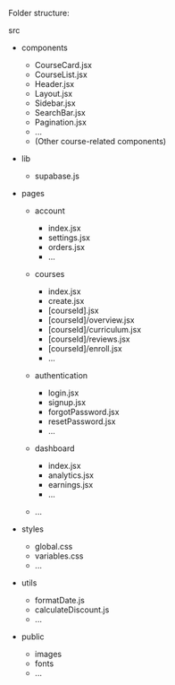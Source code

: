 Folder structure:

src
   - components
     - CourseCard.jsx
     - CourseList.jsx
     - Header.jsx
     - Layout.jsx
     - Sidebar.jsx
     - SearchBar.jsx
     - Pagination.jsx
     - ...
     - (Other course-related components)

   - lib
     - supabase.js

   - pages
     - account
       - index.jsx
       - settings.jsx
       - orders.jsx
       - ...

     - courses
       - index.jsx
       - create.jsx
       - [courseId].jsx
       - [courseId]/overview.jsx
       - [courseId]/curriculum.jsx
       - [courseId]/reviews.jsx
       - [courseId]/enroll.jsx
       - ...

     - authentication
       - login.jsx
       - signup.jsx
       - forgotPassword.jsx
       - resetPassword.jsx
       - ...

     - dashboard
       - index.jsx
       - analytics.jsx
       - earnings.jsx
       - ...

     - ...

   - styles
     - global.css
     - variables.css
     - ...

   - utils
     - formatDate.js
     - calculateDiscount.js
     - ...

   - public
     - images
     - fonts
     - ...